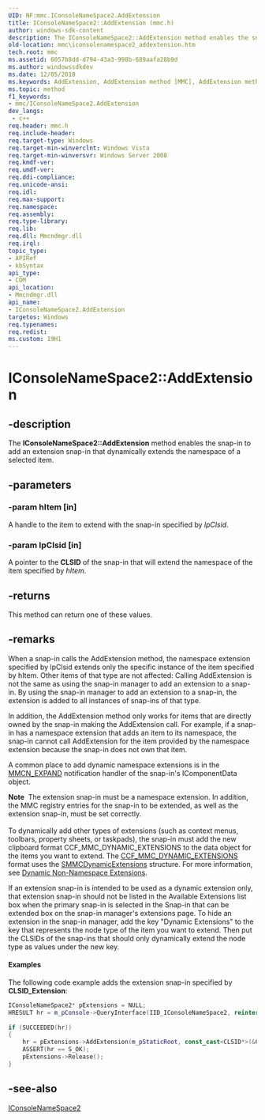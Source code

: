 ```yaml
---
UID: NF:mmc.IConsoleNameSpace2.AddExtension
title: IConsoleNameSpace2::AddExtension (mmc.h)
author: windows-sdk-content
description: The IConsoleNameSpace2::AddExtension method enables the snap-in to add an extension snap-in that dynamically extends the namespace of a selected item.
old-location: mmc\iconsolenamespace2_addextension.htm
tech.root: mmc
ms.assetid: 6057b8dd-d794-43a3-998b-689aafa28b9d
ms.author: windowssdkdev
ms.date: 12/05/2018
ms.keywords: AddExtension, AddExtension method [MMC], AddExtension method [MMC],IConsoleNameSpace2 interface, IConsoleNameSpace2 interface [MMC],AddExtension method, IConsoleNameSpace2.AddExtension, IConsoleNameSpace2::AddExtension, _slate_iconsolenamespace2_addextension, mmc.iconsolenamespace2_addextension, mmc/IConsoleNameSpace2::AddExtension
ms.topic: method
f1_keywords:
- mmc/IConsoleNameSpace2.AddExtension
dev_langs:
 - c++
req.header: mmc.h
req.include-header: 
req.target-type: Windows
req.target-min-winverclnt: Windows Vista
req.target-min-winversvr: Windows Server 2008
req.kmdf-ver: 
req.umdf-ver: 
req.ddi-compliance: 
req.unicode-ansi: 
req.idl: 
req.max-support: 
req.namespace: 
req.assembly: 
req.type-library: 
req.lib: 
req.dll: Mmcndmgr.dll
req.irql: 
topic_type:
- APIRef
- kbSyntax
api_type:
- COM
api_location:
- Mmcndmgr.dll
api_name:
- IConsoleNameSpace2.AddExtension
targetos: Windows
req.typenames: 
req.redist: 
ms.custom: 19H1
---
```


# IConsoleNameSpace2::AddExtension


## -description


The <b>IConsoleNameSpace2::AddExtension</b> method enables the snap-in to add an extension snap-in that dynamically extends the namespace of a selected item.


## -parameters




### -param hItem [in]

A handle to the item to extend with the snap-in specified by <i>lpClsid</i>.


### -param lpClsid [in]

A pointer to the <b>CLSID</b> of the snap-in that will extend the namespace of the item specified by <i>hItem</i>.


## -returns



This method can return one of these values.




## -remarks



When a snap-in calls the 
AddExtension method, the namespace extension specified by lpClsid extends only the specific instance of the item specified by hItem. Other items of that type are not affected: Calling 
AddExtension is not the same as using the snap-in manager to add an extension to a snap-in. By using the snap-in manager to add an extension to a snap-in, the extension is added to all instances of snap-ins of that type.

In addition, the 
AddExtension method only works for items that are directly owned by the snap-in making the 
AddExtension call. For example, if a snap-in has a namespace extension that adds an item to its namespace, the snap-in cannot call 
AddExtension for the item provided by the namespace extension because the snap-in does not own that item.

A common place to add dynamic namespace extensions is in the <a href="https://docs.microsoft.com/previous-versions/windows/desktop/mmc/mmcn-expand">MMCN_EXPAND</a> notification handler of the snap-in's 
IComponentData object.

<div class="alert"><b>Note</b>  The extension snap-in must be a namespace extension. In addition, the MMC registry entries for the snap-in to be extended, as well as the extension snap-in, must be set correctly.</div>
<div> </div>
To dynamically add other types of extensions (such as context menus, toolbars, property sheets, or taskpads), the snap-in must add the new clipboard format CCF_MMC_DYNAMIC_EXTENSIONS to the data object for the items you want to extend. The 
<a href="https://docs.microsoft.com/previous-versions/windows/desktop/mmc/ccf-mmc-dynamic-extensions">CCF_MMC_DYNAMIC_EXTENSIONS</a> format uses the 
<a href="https://docs.microsoft.com/windows/desktop/api/mmc/ns-mmc-smmcobjecttypes">SMMCDynamicExtensions</a> structure. For more information, see 
<a href="https://docs.microsoft.com/previous-versions/windows/desktop/mmc/dynamic-non-namespace-extensions">Dynamic Non-Namespace Extensions</a>.

If an extension snap-in is intended to be used as a dynamic extension only, that extension snap-in should not be listed in the Available Extensions list box when the primary snap-in is selected in the Snap-in that can be extended box on the snap-in manager's extensions page. To hide an extension in the snap-in manager, add the key "Dynamic Extensions" to the key that represents the node type of the item you want to extend. Then put the CLSIDs of the snap-ins that should only dynamically extend the node type as values under the new key.


#### Examples

The following code example adds the extension snap-in specified by <b>CLSID_Extension</b>:


```cpp
IConsoleNameSpace2* pExtensions = NULL;
HRESULT hr = m_pConsole->QueryInterface(IID_IConsoleNameSpace2, reinterpret_cast<void**>(&pExtensions));
 
if (SUCCEEDED(hr))
{
    hr = pExtensions->AddExtension(m_pStaticRoot, const_cast<CLSID*>(&CLSID_Extension));
    ASSERT(hr == S_OK);
    pExtensions->Release();
}
```





## -see-also




<a href="https://docs.microsoft.com/windows/desktop/api/mmc/nn-mmc-iconsolenamespace2">IConsoleNameSpace2</a>
 

 

